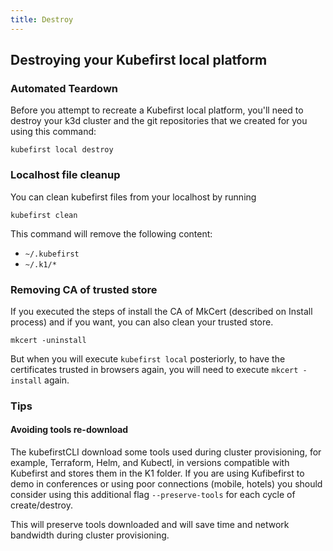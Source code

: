 ```yaml
---
title: Destroy
---
```


## Destroying your Kubefirst local platform

### Automated Teardown

Before you attempt to recreate a Kubefirst local platform, you'll need to destroy your k3d cluster and the git repositories that we created for you using this command:

```shell
kubefirst local destroy
```

### Localhost file cleanup

You can clean kubefirst files from your localhost by running

```shell
kubefirst clean
```

This command will remove the following content:

- `~/.kubefirst`
- `~/.k1/*`

### Removing CA of trusted store

If you executed the steps of install the CA of MkCert (described on Install process) and if you want, you can also clean your trusted store.

```shell
mkcert -uninstall
```

But when you will execute `kubefirst local` posteriorly, to have the certificates trusted in browsers again, you will need to execute `mkcert -install` again.

### Tips

#### Avoiding tools re-download

The kubefirstCLI download some tools used during cluster provisioning, for example, Terraform, Helm, and Kubectl, in versions compatible with Kubefirst and stores them in the K1 folder. If you are using Kufibefirst to demo in conferences or using poor connections (mobile, hotels) you should consider using this additional flag `--preserve-tools` for each cycle of create/destroy.

This will preserve tools downloaded and will save time and network bandwidth during cluster provisioning.

